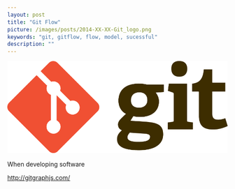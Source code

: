 ```yaml
---
layout: post
title: "Git Flow"
picture: /images/posts/2014-XX-XX-Git_logo.png
keywords: "git, gitflow, flow, model, sucessful"
description: ""
---
```


![gitlogo](/images/posts/2014-XX-XX-Git_logo.png "Git logo")

When developing software

http://gitgraphjs.com/

<!--more-->
